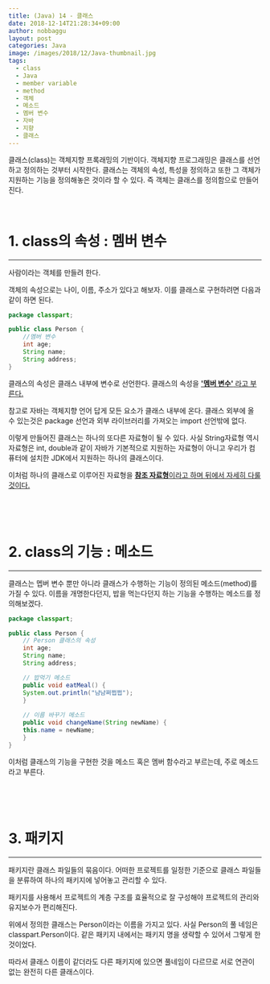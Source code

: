 ```yaml
---
title: (Java) 14 - 클래스
date: 2018-12-14T21:28:34+09:00
author: nobbaggu
layout: post
categories: Java
image: /images/2018/12/Java-thumbnail.jpg
tags:
  - class
  - Java
  - member variable
  - method
  - 객체
  - 메소드
  - 멤버 변수
  - 자바
  - 지향
  - 클래스
---
```

클래스(class)는 객체지향 프록래밍의 기반이다. 객체지향 프로그래밍은 클래스를 선언하고 정의하는 것부터 시작한다. 클래스는 객체의 속성, 특성을 정의하고 또한 그 객체가 지원하는 기능을 정의해놓은 것이라 할 수 있다. 즉 객체는 클래스를 정의함으로 만들어진다.

&nbsp;

# 1. class의 속성 : 멤버 변수

* * *

사람이라는 객체를 만들려 한다.

객체의 속성으로는 나이, 이름, 주소가 있다고 해보자. 이를 클래스로 구현하려면 다음과 같이 하면 된다.

~~~ java
package classpart;

public class Person {
    //멤버 변수
    int age;
    String name;
    String address;
}
~~~

클래스의 속성은 클래스 내부에 변수로 선언한다. 클래스의 속성을 <span style="text-decoration: underline;"><strong>'멤버 변수'</strong> 라고 부른다.

참고로 자바는 객체지향 언어 답게 모든 요소가 클래스 내부에 온다. 클래스 외부에 올 수 있는것은 package 선언과 외부 라이브러리를 가져오는 import 선언밖에 없다.

이렇게 만들어진 클래스는 하나의 또다른 자료형이 될 수 있다. 사실 String자료형 역시 자료형은 int, double과 같이 자바가 기본적으로 지원하는 자료형이 아니고 우리가 컴퓨터에 설치한 JDK에서 지원하는 하나의 클래스이다.

이처럼 하나의 클래스로 이루어진 자료형을 <span style="text-decoration: underline;"><strong>참조 자료형</strong>이라고 하며 뒤에서 자세히 다룰 것이다.

&nbsp;

&nbsp;

# 2. class의 기능 : 메소드

* * *

클래스는 멥버 변수 뿐만 아니라 클래스가 수행하는 기능이 정의된 메소드(method)를 가질 수 있다. 이름을 개명한다던지, 밥을 먹는다던지 하는 기능을 수행하는 메소드를 정의해보겠다.

~~~ java
package classpart;

public class Person {
    // Person 클래스의 속성
    int age;
    String name;
    String address;

    // 밥먹기 메소드
    public void eatMeal() {
    System.out.println("냠냠쩌쩝쩝");
    }
    
    // 이름 바꾸기 메소드
    public void changeName(String newName) {
    this.name = newName;
    }
}
~~~

이처럼 클래스의 기능을 구현한 것을 메소드 혹은 멤버 함수라고 부르는데, 주로 메소드라고 부른다.

&nbsp;

&nbsp;

# 3. 패키지

* * *

패키지란 클래스 파일들의 묶음이다. 어떠한 프로젝트를 일정한 기준으로 클래스 파일들을 분류하여 하나의 패키지에 넣어놓고 관리할 수 있다.

패키지를 사용해서 프로젝트의 계층 구조를 효율적으로 잘 구성해야 프로젝트의 관리와 유지보수가 편리해진다.

위에서 정의한 클래스는 Person이라는 이름을 가지고 있다. 사실 Person의 풀 네임은 classpart.Person이다. 같은 패키지 내에서는 패키지 명을 생략할 수 있어서 그렇게 한 것이었다.

따라서 클래스 이름이 같더라도 다른 패키지에 있으면 풀네임이 다르므로 서로 연관이 없는 완전히 다른 클래스이다.